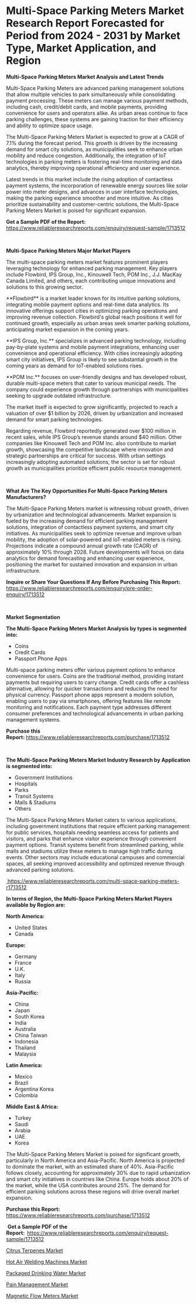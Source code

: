 <p><h1>Multi-Space Parking Meters Market Research Report Forecasted for Period from 2024 -  2031 by Market Type, Market Application, and Region</h1></p><p><strong>Multi-Space Parking Meters Market Analysis and Latest Trends</strong></p>
<p><p>Multi-Space Parking Meters are advanced parking management solutions that allow multiple vehicles to park simultaneously while consolidating payment processing. These meters can manage various payment methods, including cash, credit/debit cards, and mobile payments, providing convenience for users and operators alike. As urban areas continue to face parking challenges, these systems are gaining traction for their efficiency and ability to optimize space usage.</p><p>The Multi-Space Parking Meters Market is expected to grow at a CAGR of 7.1% during the forecast period. This growth is driven by the increasing demand for smart city solutions, as municipalities seek to enhance urban mobility and reduce congestion. Additionally, the integration of IoT technologies in parking meters is fostering real-time monitoring and data analytics, thereby improving operational efficiency and user experience. </p><p>Latest trends in this market include the rising adoption of contactless payment systems, the incorporation of renewable energy sources like solar power into meter designs, and advances in user interface technologies, making the parking experience smoother and more intuitive. As cities prioritize sustainability and customer-centric solutions, the Multi-Space Parking Meters Market is poised for significant expansion.</p></p>
<p><strong>Get a Sample PDF of the Report:&nbsp;</strong> <a href="https://www.reliableresearchreports.com/enquiry/request-sample/1713512?utm_campaign=32&utm_medium=2&utm_source=Github&utm_content=ia&utm_term=22102024&utm_id=multi-space-parking-meters">https://www.reliableresearchreports.com/enquiry/request-sample/1713512</a></p>
<p>&nbsp;</p>
<p><strong>Multi-Space Parking Meters Major Market Players</strong></p>
<p><p>The multi-space parking meters market features prominent players leveraging technology for enhanced parking management. Key players include Flowbird, IPS Group, Inc., Kinouwell Tech, POM Inc., J.J. MacKay Canada Limited, and others, each contributing unique innovations and solutions to this growing sector.</p><p>**Flowbird** is a market leader known for its intuitive parking solutions, integrating mobile payment options and real-time data analytics. Its innovative offerings support cities in optimizing parking operations and improving revenue collection. Flowbird's global reach positions it well for continued growth, especially as urban areas seek smarter parking solutions, anticipating market expansion in the coming years.</p><p>**IPS Group, Inc.** specializes in advanced parking technology, including pay-by-plate systems and mobile payment integrations, enhancing user convenience and operational efficiency. With cities increasingly adopting smart city initiatives, IPS Group is likely to see substantial growth in the coming years as demand for IoT-enabled solutions rises.</p><p>**POM Inc.** focuses on user-friendly designs and has developed robust, durable multi-space meters that cater to various municipal needs. The company could experience growth through partnerships with municipalities seeking to upgrade outdated infrastructure.</p><p>The market itself is expected to grow significantly, projected to reach a valuation of over $1 billion by 2026, driven by urbanization and increased demand for smart parking technologies. </p><p>Regarding revenue, Flowbird reportedly generated over $100 million in recent sales, while IPS Group’s revenue stands around $40 million. Other companies like Kinouwell Tech and POM Inc. also contribute to market growth, showcasing the competitive landscape where innovation and strategic partnerships are critical for success. With urban settings increasingly adopting automated solutions, the sector is set for robust growth as municipalities prioritize efficient public resource management.</p></p>
<p>&nbsp;</p>
<p><strong>What Are The Key Opportunities For Multi-Space Parking Meters Manufacturers?</strong></p>
<p><p>The Multi-Space Parking Meters market is witnessing robust growth, driven by urbanization and technological advancements. Market expansion is fueled by the increasing demand for efficient parking management solutions, integration of contactless payment systems, and smart city initiatives. As municipalities seek to optimize revenue and improve urban mobility, the adoption of solar-powered and IoT-enabled meters is rising. Projections indicate a compound annual growth rate (CAGR) of approximately 10% through 2028. Future developments will focus on data analytics for demand forecasting and enhancing user experience, positioning the market for sustained innovation and expansion in urban infrastructure.</p></p>
<p><strong>Inquire or Share Your Questions If Any Before Purchasing This Report:</strong> <a href="https://www.reliableresearchreports.com/enquiry/pre-order-enquiry/1713512?utm_campaign=32&utm_medium=2&utm_source=Github&utm_content=ia&utm_term=22102024&utm_id=multi-space-parking-meters">https://www.reliableresearchreports.com/enquiry/pre-order-enquiry/1713512</a></p>
<p>&nbsp;</p>
<p><strong>Market Segmentation</strong></p>
<p><strong>The Multi-Space Parking Meters Market Analysis by types is segmented into:</strong></p>
<p><ul><li>Coins</li><li>Credit Cards</li><li>Passport Phone Apps</li></ul></p>
<p><p>Multi-space parking meters offer various payment options to enhance convenience for users. Coins are the traditional method, providing instant payments but requiring users to carry change. Credit cards offer a cashless alternative, allowing for quicker transactions and reducing the need for physical currency. Passport phone apps represent a modern solution, enabling users to pay via smartphones, offering features like remote monitoring and notifications. Each payment type addresses different consumer preferences and technological advancements in urban parking management systems.</p></p>
<p><strong>Purchase this Report:&nbsp;</strong><a href="https://www.reliableresearchreports.com/purchase/1713512?utm_campaign=32&utm_medium=2&utm_source=Github&utm_content=ia&utm_term=22102024&utm_id=multi-space-parking-meters">https://www.reliableresearchreports.com/purchase/1713512</a></p>
<p>&nbsp;</p>
<p><strong>The Multi-Space Parking Meters Market Industry Research by Application is segmented into:</strong></p>
<p><ul><li>Government Institutions</li><li>Hospitals</li><li>Parks</li><li>Transit Systems</li><li>Malls & Stadiums</li><li>Others</li></ul></p>
<p><p>The Multi-Space Parking Meters Market caters to various applications, including government institutions that require efficient parking management for public services, hospitals needing seamless access for patients and visitors, and parks that enhance visitor experience through convenient payment options. Transit systems benefit from streamlined parking, while malls and stadiums utilize these meters to manage high traffic during events. Other sectors may include educational campuses and commercial spaces, all seeking improved accessibility and optimized revenue through advanced parking solutions.</p></p>
<p><a href="https://www.reliableresearchreports.com/multi-space-parking-meters-r1713512?utm_campaign=32&utm_medium=2&utm_source=Github&utm_content=ia&utm_term=22102024&utm_id=multi-space-parking-meters">&nbsp;https://www.reliableresearchreports.com/multi-space-parking-meters-r1713512</a></p>
<p><strong>In terms of Region, the Multi-Space Parking Meters Market Players available by Region are:</strong></p>
<p>
    <p> <strong> North America: </strong>
        <ul>
            <li>United States</li>
            <li>Canada</li>
        </ul>
        </p> 
    <p> <strong> Europe: </strong>
        <ul>
            <li>Germany</li>
            <li>France</li>
            <li>U.K.</li>
            <li>Italy</li>
            <li>Russia</li>
        </ul>
        </p> 
    <p> <strong> Asia-Pacific: </strong>
        <ul>
            <li>China</li>
            <li>Japan</li>
            <li>South Korea</li>
            <li>India</li>
            <li>Australia</li>
            <li>China Taiwan</li>
            <li>Indonesia</li>
            <li>Thailand</li>
            <li>Malaysia</li>
        </ul>
        </p> 
    <p> <strong> Latin America: </strong>
        <ul>
            <li>Mexico</li>
            <li>Brazil</li>
            <li>Argentina Korea</li>
            <li>Colombia</li>
        </ul>
        </p> 
    <p> <strong> Middle East & Africa: </strong>
        <ul>
            <li>Turkey</li>
            <li>Saudi</li>
            <li>Arabia</li>
            <li>UAE</li>
            <li>Korea</li>
        </ul>
    </p>
    </p>
<p><p>The Multi-Space Parking Meters Market is poised for significant growth, particularly in North America and Asia-Pacific. North America is projected to dominate the market, with an estimated share of 40%. Asia-Pacific follows closely, accounting for approximately 30% due to rapid urbanization and smart city initiatives in countries like China. Europe holds about 20% of the market, while the USA contributes around 25%. The demand for efficient parking solutions across these regions will drive overall market expansion.</p></p>
<p><strong>Purchase this Report: </strong><a href="https://www.reliableresearchreports.com/purchase/1713512?utm_campaign=32&utm_medium=2&utm_source=Github&utm_content=ia&utm_term=22102024&utm_id=multi-space-parking-meters">https://www.reliableresearchreports.com/purchase/1713512</a></p>
<p>&nbsp;<strong>Get a Sample PDF of the Report:&nbsp;&nbsp;</strong><a href="https://www.reliableresearchreports.com/enquiry/request-sample/1713512?utm_campaign=32&utm_medium=2&utm_source=Github&utm_content=ia&utm_term=22102024&utm_id=multi-space-parking-meters">https://www.reliableresearchreports.com/enquiry/request-sample/1713512</a></p>
<p><strong></strong></p>
<p><p><a href="https://github.com/catusaesianou/Market-Research-Report-List-1/blob/main/citrus-terpenes-market.md?utm_campaign=32&utm_medium=2&utm_source=Github&utm_content=ia&utm_term=22102024&utm_id=multi-space-parking-meters">Citrus Terpenes Market</a></p><p><a href="https://issuu.com/reportprime-2/docs/hot-air-welding-machines-market-siz_c9db909eb26959?utm_campaign=32&utm_medium=2&utm_source=Github&utm_content=ia&utm_term=22102024&utm_id=multi-space-parking-meters">Hot Air Welding Machines Market</a></p><p><a href="https://www.linkedin.com/pulse/strategic-roadmap-success-global-packaged-drinking-water-bg2uc?utm_campaign=32&utm_medium=2&utm_source=Github&utm_content=ia&utm_term=22102024&utm_id=multi-space-parking-meters">Packaged Drinking Water Market</a></p><p><a href="https://www.linkedin.com/pulse/pain-management-market-shifts-strategic-analysis-2024-2031-kairc?utm_campaign=32&utm_medium=2&utm_source=Github&utm_content=ia&utm_term=22102024&utm_id=multi-space-parking-meters">Pain Management Market</a></p><p><a href="https://issuu.com/reportprime-2/docs/magnetic-flow-meters-market-size-20_2550412685b3cf?utm_campaign=32&utm_medium=2&utm_source=Github&utm_content=ia&utm_term=22102024&utm_id=multi-space-parking-meters">Magnetic Flow Meters Market</a></p></p>